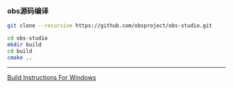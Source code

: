 
### obs源码编译
```bash
git clone --recursive https://github.com/obsproject/obs-studio.git

cd obs-studio
mkdir build
cd build
cmake ..
```
***

[Build Instructions For Windows](https://github.com/obsproject/obs-studio/wiki/build-instructions-for-windows)